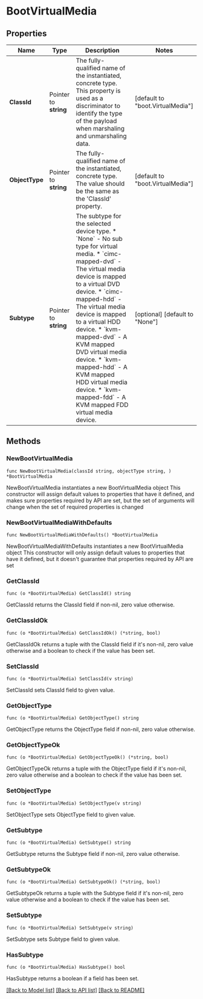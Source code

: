 # BootVirtualMedia

## Properties

Name | Type | Description | Notes
------------ | ------------- | ------------- | -------------
**ClassId** | Pointer to **string** | The fully-qualified name of the instantiated, concrete type. This property is used as a discriminator to identify the type of the payload when marshaling and unmarshaling data. | [default to "boot.VirtualMedia"]
**ObjectType** | Pointer to **string** | The fully-qualified name of the instantiated, concrete type. The value should be the same as the &#39;ClassId&#39; property. | [default to "boot.VirtualMedia"]
**Subtype** | Pointer to **string** | The subtype for the selected device type. * &#x60;None&#x60; - No sub type for virtual media. * &#x60;cimc-mapped-dvd&#x60; - The virtual media device is mapped to a virtual DVD device. * &#x60;cimc-mapped-hdd&#x60; - The virtual media device is mapped to a virtual HDD device. * &#x60;kvm-mapped-dvd&#x60; - A KVM mapped DVD virtual media device. * &#x60;kvm-mapped-hdd&#x60; - A KVM mapped HDD virtual media device. * &#x60;kvm-mapped-fdd&#x60; - A KVM mapped FDD virtual media device. | [optional] [default to "None"]

## Methods

### NewBootVirtualMedia

`func NewBootVirtualMedia(classId string, objectType string, ) *BootVirtualMedia`

NewBootVirtualMedia instantiates a new BootVirtualMedia object
This constructor will assign default values to properties that have it defined,
and makes sure properties required by API are set, but the set of arguments
will change when the set of required properties is changed

### NewBootVirtualMediaWithDefaults

`func NewBootVirtualMediaWithDefaults() *BootVirtualMedia`

NewBootVirtualMediaWithDefaults instantiates a new BootVirtualMedia object
This constructor will only assign default values to properties that have it defined,
but it doesn't guarantee that properties required by API are set

### GetClassId

`func (o *BootVirtualMedia) GetClassId() string`

GetClassId returns the ClassId field if non-nil, zero value otherwise.

### GetClassIdOk

`func (o *BootVirtualMedia) GetClassIdOk() (*string, bool)`

GetClassIdOk returns a tuple with the ClassId field if it's non-nil, zero value otherwise
and a boolean to check if the value has been set.

### SetClassId

`func (o *BootVirtualMedia) SetClassId(v string)`

SetClassId sets ClassId field to given value.


### GetObjectType

`func (o *BootVirtualMedia) GetObjectType() string`

GetObjectType returns the ObjectType field if non-nil, zero value otherwise.

### GetObjectTypeOk

`func (o *BootVirtualMedia) GetObjectTypeOk() (*string, bool)`

GetObjectTypeOk returns a tuple with the ObjectType field if it's non-nil, zero value otherwise
and a boolean to check if the value has been set.

### SetObjectType

`func (o *BootVirtualMedia) SetObjectType(v string)`

SetObjectType sets ObjectType field to given value.


### GetSubtype

`func (o *BootVirtualMedia) GetSubtype() string`

GetSubtype returns the Subtype field if non-nil, zero value otherwise.

### GetSubtypeOk

`func (o *BootVirtualMedia) GetSubtypeOk() (*string, bool)`

GetSubtypeOk returns a tuple with the Subtype field if it's non-nil, zero value otherwise
and a boolean to check if the value has been set.

### SetSubtype

`func (o *BootVirtualMedia) SetSubtype(v string)`

SetSubtype sets Subtype field to given value.

### HasSubtype

`func (o *BootVirtualMedia) HasSubtype() bool`

HasSubtype returns a boolean if a field has been set.


[[Back to Model list]](../README.md#documentation-for-models) [[Back to API list]](../README.md#documentation-for-api-endpoints) [[Back to README]](../README.md)


